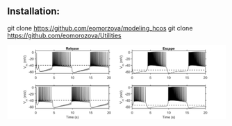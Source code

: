## Installation:
git clone https://github.com/eomorzova/modeling_hcos
git clone https://github.com/eomorozova/Utilities


![alt text](https://github.com/eomorozova/modeling_hcos/blob/main/leech_heartbeat_hco_release_escape.png)
